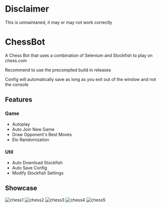# Disclaimer

This is unmaintaned, it may or may not work correctly

# ChessBot
A Chess Bot that uses a combination of Selenium and Stockfish to play on chess.com

Recommend to use the precompiled build in releases

Config will automatically save as long as you exit out of the window and not the console

## Features

### Game 
- Autoplay
- Auto Join New Game
- Draw Opponent's Best Moves
- Elo Randomization

### Util
- Auto Download Stockfish
- Auto Save Config
- Modify Stockfish Settings

## Showcase

![chess1](https://github.com/Sw1ndlers/ChessBot/assets/103692349/8195f2c8-4023-4783-9c36-564870fad108)
![chess2](https://github.com/Sw1ndlers/ChessBot/assets/103692349/08ce18d0-c141-404b-819f-02b0920ebaa6)
![chess3](https://github.com/Sw1ndlers/ChessBot/assets/103692349/293b9f99-7a41-4181-80d8-5d3913c944cf)
![chess4](https://github.com/Sw1ndlers/ChessBot/assets/103692349/87a8ce12-ebae-4082-a06c-24b938187150)
![chess5](https://github.com/Sw1ndlers/ChessBot/assets/103692349/ee717b0b-04ec-4bda-bd2d-dded0745106a)


